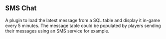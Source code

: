 ## SMS Chat

A plugin to load the latest message from a SQL table and display it in-game every 5 minutes. The message table could be populated by players sending their messages using an SMS service for example.